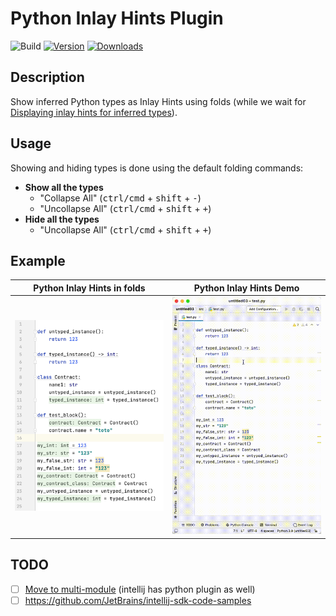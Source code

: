# Python Inlay Hints Plugin

![Build](https://github.com/dubreuia/python-inlay-hints-plugin/workflows/Build/badge.svg)
[![Version](https://img.shields.io/jetbrains/plugin/v/18174-python-inlay-hints.svg)](https://plugins.jetbrains.com/plugin/18174-python-inlay-hints)
[![Downloads](https://img.shields.io/jetbrains/plugin/d/18174-python-inlay-hints.svg)](https://plugins.jetbrains.com/plugin/18174-python-inlay-hints)

<!-- Plugin description -->

## Description

Show inferred Python types as Inlay Hints using folds (while we wait for [Displaying inlay hints for inferred types](https://youtrack.jetbrains.com/issue/PY-45743)).

## Usage

Showing and hiding types is done using the default folding commands:

- **Show all the types**
    - "Collapse All" (<kbd>ctrl/cmd</kbd> + <kbd>shift</kbd> + <kbd>-</kbd>)
    - "Uncollapse All" (<kbd>ctrl/cmd</kbd> + <kbd>shift</kbd> + <kbd>+</kbd>)
- **Hide all the types**
    - "Uncollapse All" (<kbd>ctrl/cmd</kbd> + <kbd>shift</kbd> + <kbd>+</kbd>)

<!-- Plugin description end -->

## Example

| Python Inlay Hints in folds                                                            | Python Inlay Hints Demo                                                       | 
|----------------------------------------------------------------------------------------|-------------------------------------------------------------------------------|
| <img src="./docs/screenshot-01.png" alt="python inlay hints screenshot" width="400px"> | <img src="./docs/video-01.gif" alt="python inlay hints video" width="400px"/> |


## TODO

- [ ] [Move to multi-module](https://plugins.jetbrains.com/docs/intellij/plugin-compatibility.html#modules-specific-to-functionality) (intellij has python plugin as well)
- [ ] https://github.com/JetBrains/intellij-sdk-code-samples
